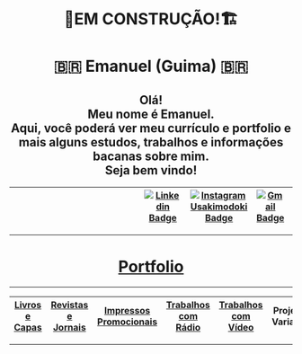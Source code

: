 <!--suppress ALL -->
<h1 align="center">🚧EM CONSTRUÇÃO!🏗</h1>

<h1 align="center">🇧🇷 Emanuel (Guima) 🇧🇷</h1>

<h2 align="center">Olá!</br>
Meu nome é Emanuel.</br>
Aqui, você poderá ver meu currículo e portfolio e mais alguns estudos, trabalhos e informações bacanas sobre mim.</br>
Seja bem vindo!</h2>


| &emsp;&emsp;&emsp;&emsp;&emsp;&emsp;&emsp;&emsp;&emsp;&emsp;&emsp;&emsp;&emsp;&ensp; | [![Linkedin Badge](https://img.shields.io/badge/-Emanuel-blue?style=flat-square&logo=Linkedin&logoColor=white&link=https://www.linkedin.com/in/gimaranes/)](https://www.linkedin.com/in/gimaranes/) | [![Instagram Usakimodoki Badge](https://img.shields.io/badge/-3dguima-blueviolet?style=flat-square&logo=Instagram&logoColor=white&link=https://www.instagram.com/usakimodoki/)](https://www.instagram.com/3dguima/) | [![Gmail Badge](https://img.shields.io/badge/-Emanuel-c14438?style=flat-square&logo=Gmail&logoColor=white&link=mailto:3dguima@gmail.com@gmail.com)](mailto:3dguima@gmail.com) | [![Twitter Badge](https://img.shields.io/badge/-_3DGuima-1ca0f1?style=flat&labelColor=1ca0f1&logo=twitter&logoColor=white&link=https://twitter.com/usakimodoki)](https://twitter.com/_3DGuima) | ![visitors](https://visitor-badge.glitch.me/badge?page_id=3dguima.3dguima) | &ensp;&emsp;&emsp;&emsp;&emsp;&emsp;&emsp;&emsp;&emsp;&emsp;&emsp;&emsp;&emsp;&emsp; |
| :-----: | :-----: | :-----: | :-----: | :-----: |:-----: |:-----: |

----

<h1 align="center"><ins>Portfolio</ins></h1>

----

| [**Livros e Capas**](/livros-capas/livros-capas.md) | [**Revistas e Jornais**](/revistas-jornais/revistas-jornais.md) | [**Impressos Promocionais**](/impressos-promocionais/impressos-promocionais.md) | [**Trabalhos com Rádio**](/trabalhos-radio/trabalhos-radio.md) | [**Trabalhos com Vídeo**](/trabalhos-video/trabalhos-video.md) | **Projetos Variados** |
| :-----: | :-----: | :-----: | :-----: | :-----: | :-----: |

----

